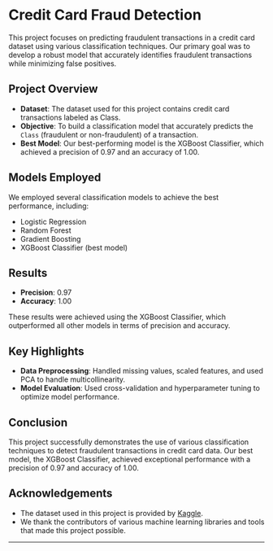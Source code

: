 
# Credit Card Fraud Detection

This project focuses on predicting fraudulent transactions in a credit card dataset using various classification techniques. Our primary goal was to develop a robust model that accurately identifies fraudulent transactions while minimizing false positives.

## Project Overview

- **Dataset**: The dataset used for this project contains credit card transactions labeled as Class.
- **Objective**: To build a classification model that accurately predicts the `Class` (fraudulent or non-fraudulent) of a transaction.
- **Best Model**: Our best-performing model is the XGBoost Classifier, which achieved a precision of 0.97 and an accuracy of 1.00.

## Models Employed

We employed several classification models to achieve the best performance, including:

- Logistic Regression
- Random Forest
- Gradient Boosting
- XGBoost Classifier (best model)

## Results

- **Precision**: 0.97
- **Accuracy**: 1.00

These results were achieved using the XGBoost Classifier, which outperformed all other models in terms of precision and accuracy.

## Key Highlights

- **Data Preprocessing**: Handled missing values, scaled features, and used PCA to handle multicollinearity.
- **Model Evaluation**: Used cross-validation and hyperparameter tuning to optimize model performance.

## Conclusion

This project successfully demonstrates the use of various classification techniques to detect fraudulent transactions in credit card data. Our best model, the XGBoost Classifier, achieved exceptional performance with a precision of 0.97 and accuracy of 1.00.

## Acknowledgements

- The dataset used in this project is provided by [Kaggle](https://www.kaggle.com/mlg-ulb/creditcardfraud).
- We thank the contributors of various machine learning libraries and tools that made this project possible.

---
